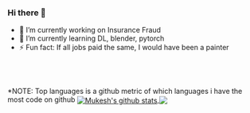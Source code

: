 ### Hi there 👋

- 🔭 I’m currently working on Insurance Fraud
- 🌱 I’m currently learning DL, blender, pytorch
- ⚡ Fun fact: If all jobs paid the same, I would have been a painter



</br>
</br>
</br>
*NOTE: Top languages is a github metric of which languages i have the most code on github



<a href="https://github.com/muksmuks/github-readme-stats">
  <img align="center" src="https://github-readme-stats.vercel.app/api?username=muksmuks&show_icons=true&include_all_commits=true&theme=radical" alt="Mukesh's github stats" />
</a>
<a href="https://github.com/muksmuks/github-readme-stats">
  <img align="center" src="https://github-readme-stats.vercel.app/api/top-langs/?username=muksmuks&layout=compact&theme=radical" />
</a>

